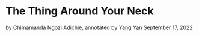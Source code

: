 # The Thing Around Your Neck

by Chimamanda Ngozi Adichie, annotated by Yang Yan
September 17, 2022
